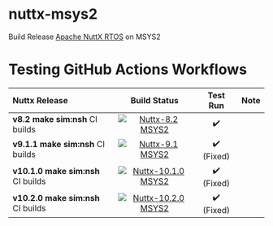 # nuttx-msys2
Build Release [Apache NuttX RTOS](https://github.com/apache/nuttx) on MSYS2
# Testing GitHub Actions Workflows

| Nuttx Release | Build Status | Test Run | Note
|:---|:---:|:---:|:---:|
| **v8.2 make sim:nsh** CI builds | [![Nuttx-8.2 MSYS2](https://github.com/simbit18/nuttx-msys2/actions/workflows/nuttx_82_msys2.yml/badge.svg)](https://github.com/simbit18/nuttx-msys2/actions/workflows/nuttx_82_msys2.yml) | :heavy_check_mark: |  |
| **v9.1.1 make sim:nsh** CI builds | [![Nuttx-9.1 MSYS2](https://github.com/simbit18/nuttx-msys2/actions/workflows/nuttx_91_msys2.yml/badge.svg)](https://github.com/simbit18/nuttx-msys2/actions/workflows/nuttx_91_msys2.yml) | :heavy_check_mark: (Fixed) |  |
| **v10.1.0 make sim:nsh** CI builds | [![Nuttx-10.1.0 MSYS2](https://github.com/simbit18/nuttx-msys2/actions/workflows/nuttx_101_msys2.yml/badge.svg)](https://github.com/simbit18/nuttx-msys2/actions/workflows/nuttx_101_msys2.yml) | :heavy_check_mark: (Fixed) |  |
| **v10.2.0 make sim:nsh** CI builds | [![Nuttx-10.2.0 MSYS2](https://github.com/simbit18/nuttx-msys2/actions/workflows/nuttx_102_msys2.yml/badge.svg)](https://github.com/simbit18/nuttx-msys2/actions/workflows/nuttx_102_msys2.yml) | :heavy_check_mark: (Fixed) |  |
